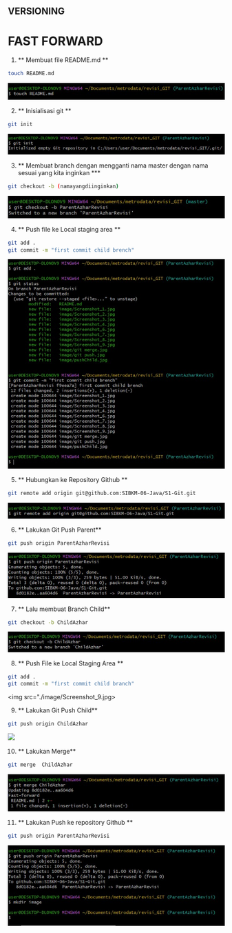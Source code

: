 ## VERSIONING 

# FAST FORWARD

1. ** Membuat file README.md **
``` bash 
touch README.md
``` 
<img src="./image/Screenshot_1.jpg" />

2. ** Inisialisasi git **
``` bash
git init
```
<img src="./image/Screenshot_3.jpg">

3. ** Membuat branch dengan mengganti nama master dengan nama sesuai yang kita inginkan ***
``` bash
git checkout -b (namayangdiinginkan)
```
<img src="./image/Screenshot_4.jpg">

4. ** Push file ke Local staging area **
``` bash
git add .
git commit -m "first commit child brench"
```
<img src="./image/Screenshot_5.jpg">

5. ** Hubungkan ke Repository Github **
``` bash
git remote add origin git@github.com:SIBKM-06-Java/S1-Git.git
```
<img src="./image/Screenshot_6.jpg">

6. ** Lakukan Git Push Parent**
``` bash
git push origin ParentAzharRevisi
```
<img src="./image/Screenshot_7.jpg">

7. ** Lalu membuat Branch Child**
``` bash
git checkout -b ChildAzhar
```
<img src="./image/Screenshot_8.jpg">

8. ** Push File ke Local Staging Area **
``` bash
git add .
git commit -m "first commit child branch"
```
<img src="./image/Screenshot_9.jpg>

9. ** Lakukan Git Push Child**
``` bash
git push origin ChildAzhar
```
<img src="./image/pushChild.jpg">

10. ** Lakukan Merge**
```bash
git merge  ChildAzhar
```
<img src="./image/git merge.jpg">

11. ** Lakukan Push ke repository Github **
``` bash
git push origin ParentAzharRevisi
```
<img src="./image/git push.jpg">